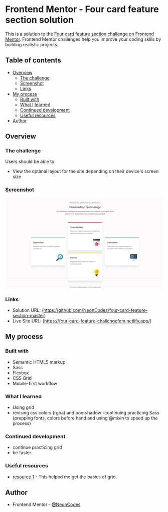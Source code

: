 # Frontend Mentor - Four card feature section solution

This is a solution to the [Four card feature section challenge on Frontend Mentor](https://www.frontendmentor.io/challenges/four-card-feature-section-weK1eFYK). Frontend Mentor challenges help you improve your coding skills by building realistic projects. 

## Table of contents

- [Overview](#overview)
  - [The challenge](#the-challenge)
  - [Screenshot](#screenshot)
  - [Links](#links)
- [My process](#my-process)
  - [Built with](#built-with)
  - [What I learned](#what-i-learned)
  - [Continued development](#continued-development)
  - [Useful resources](#useful-resources)
- [Author](#author)

## Overview

### The challenge

Users should be able to:

- View the optimal layout for the site depending on their device's screen size

### Screenshot

![](./screenshotsolution.jpeg)

### Links

- Solution URL: (https://github.com/NeonCodes/four-card-feature-section-master)
- Live Site URL: (https://four-card-feature-challengefem.netlify.app/)

## My process

### Built with

- Semantic HTML5 markup
- Sass
- Flexbox
- CSS Grid
- Mobile-first workflow


### What I learned
- Using grid
- revising css colors (rgba) and box-shadow
-continuing practicing Sass (prepping fonts, colors before hand and using @mixin to speed up the process)

### Continued development
- continue practicing grid
- be faster

### Useful resources

- [ resource 1](https://www.freecodecamp.org/news/complete-guide-to-css-grid/) - This helped me get the basics of grid.

## Author

- Frontend Mentor - [@NeonCodes](https://www.frontendmentor.io/profile/NeonCodes)



